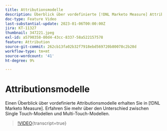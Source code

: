 ```yaml
---
title: Attributionsmodelle
description: Überblick über vordefinierte [!DNL Marketo Measure] Attributionsmodelle. Erfahren Sie mehr über den Unterschied zwischen Single Touch-Modellen und Multi-Touch-Modellen.
doc-type: Feature Video
last-substantial-update: 2023-01-06T00:00:00Z
jira: KT-11327
thumbnail: 347221.jpeg
exl-id: a5790358-80d4-43cc-8337-58a522157578
feature: Attribution
source-git-commit: 262cb13fa02b32f7918ebd569720b80078c2b28d
workflow-type: tm+mt
source-wordcount: '41'
ht-degree: 9%

---
```


# Attributionsmodelle

Einen Überblick über vordefinierte Attributionsmodelle erhalten Sie in [!DNL Marketo Measure]. Erfahren Sie mehr über den Unterschied zwischen Single Touch-Modellen und Multi-Touch-Modellen.

>[!VIDEO](https://video.tv.adobe.com/v/347221/?learn=on){transcript=true}

